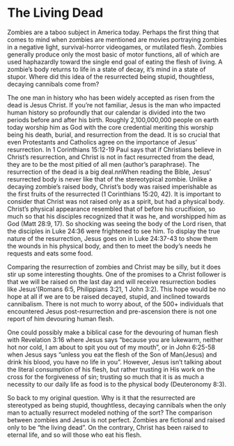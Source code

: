 <template data-parse>2006-10-15 #jesus #noIndex</template>

# The Living Dead

Zombies are a taboo subject in America today. Perhaps the first thing that comes to mind when zombies are mentioned are movies portraying zombies in a negative light, survival-horror videogames, or mutilated flesh. Zombies generally produce only the most basic of motor functions, all of which are used haphazardly toward the single end goal of eating the flesh of living. A zombie’s body returns to life in a state of decay, it’s mind in a state of stupor. Where did this idea of the resurrected being stupid, thoughtless, decaying cannibals come from?

The one man in history who has been widely accepted as risen from the dead is Jesus Christ. If you’re not familiar, Jesus is the man who impacted human history so profoundly that our calendar is divided into the two periods before and after his birth. Roughly 2,100,000,000 people on earth today worship him as God with the core credential meriting this worship being his death, burial, and resurrection from the dead. It is so crucial that even Protestants and Catholics agree on the importance of Jesus’ resurrection. In 1 Corinthians 15:12-19 Paul says that if Christians believe in Christ’s resurrection, and Christ is not in fact resurrected from the dead, they are to be the most pitied of all men (author’s paraphrase). The resurrection of the dead is a big deal.nnWhen reading the Bible, Jesus’ resurrected body is never like that of the stereotypical zombie. Unlike a decaying zombie’s raised body, Christ’s body was raised imperishable as the first fruits of the resurrected (1 Corinthians 15:20, 42). It is important to consider that Christ was not raised only as a spirit, but had a physical body. Christ’s physical appearance resembled that of before his crucifixion, so much so that his disciples recognized that it was he, and worshipped him as God (Matt 28:9, 17). So shocking was seeing the body of the Lord risen, that the disciples in Luke 24:36 were frightened to see him. To display the true nature of the resurrection, Jesus goes on in Luke 24:37-43 to show them the wounds in his physical body, and then to meet the body’s needs he requests and eats some food.

Comparing the resurrection of zombies and Christ may be silly, but it does stir up some interesting thoughts. One of the promises to a Christ follower is that we will be raised on the last day and will receive resurrection bodies like Jesus’(Romans 6:5, Philippians 3:21, 1 John 3:2). This hope would be no hope at all if we are to be raised decayed, stupid, and inclined towards cannibalism. There is not much to worry about, of the 500+ individuals that encountered Jesus post-resurrection and pre-ascension there is not one report of him devouring human flesh.

One could possibly make a biblical case for the devouring of human flesh with Revelation 3:16 where Jesus says “because you are lukewarm, neither hot nor cold, I am about to spit you out of my mouth”, or in John 6:25-58 when Jesus says “unless you eat the flesh of the Son of Man(Jesus) and drink his blood, you have no life in you”. However, Jesus isn’t talking about the literal consumption of his flesh, but rather trusting in His work on the cross for the forgiveness of sin; trusting so much that it is as much a necessity to our daily life as food is to the physical body (Deuteronomy 8:3).

So back to my original question. Why is it that the resurrected are stereotyped as being stupid, thoughtless, decaying cannibals when the only man to actually resurrect modeled nothing of the sort? The comparison between zombies and Jesus is not perfect. Zombies are fictional and raised only to be “the living dead”. On the contrary, Christ has been raised to eternal life, and so will those who eat his flesh.
